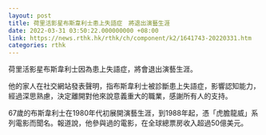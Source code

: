 ```yaml
---
layout: post
title: 荷里活影星布斯韋利士患上失語症　將退出演藝生涯
date: 2022-03-31 03:50:22.000000000 +08:00
link: https://news.rthk.hk/rthk/ch/component/k2/1641743-20220331.htm
categories: rthk
---
```


荷里活影星布斯韋利士因為患上失語症，將會退出演藝生涯。

他的家人在社交網站發表聲明，指布斯韋利士被診斷患上失語症，影響認知能力，經過深思熟慮，決定離開對他來說意義重大的職業，感謝所有人的支持。

67歲的布斯韋利士在1980年代初展開演藝生涯，到1988年起，憑「虎膽龍威」系列電影而聞名。報道說，他參與過的電影，在全球總票房收入超過50億美元。
